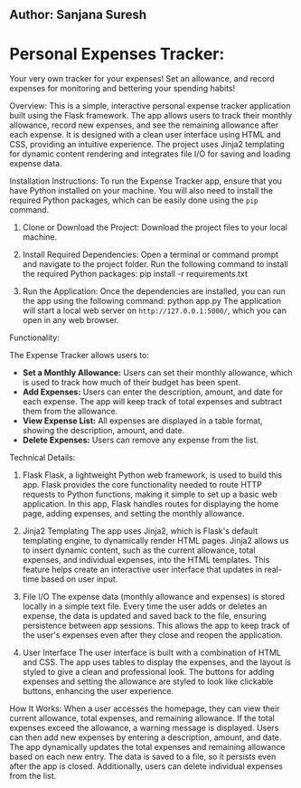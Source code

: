 ## Author: Sanjana Suresh

# Personal Expenses Tracker: 
Your very own tracker for your expenses! Set an allowance, and record expenses for monitoring and bettering your spending habits!

Overview: 
This is a simple, interactive personal expense tracker application built using the Flask framework. The app allows users to track their monthly allowance, record new expenses, and see the remaining allowance after each expense. It is designed with a clean user interface using HTML and CSS, providing an intuitive experience. The project uses Jinja2 templating for dynamic content rendering and integrates file I/O for saving and loading expense data.

Installation Instructions: 
To run the Expense Tracker app, ensure that you have Python installed on your machine. You will also need to install the required Python packages, which can be easily done using the `pip` command.

1. Clone or Download the Project:
   Download the project files to your local machine.

2. Install Required Dependencies:
   Open a terminal or command prompt and navigate to the project folder. Run the following command to install the required Python packages:
   pip install -r requirements.txt

3. Run the Application:
   Once the dependencies are installed, you can run the app using the following command:
   python app.py
The application will start a local web server on `http://127.0.0.1:5000/`, which you can open in any web browser.

Functionality: 

The Expense Tracker allows users to:

- **Set a Monthly Allowance:** Users can set their monthly allowance, which is used to track how much of their budget has been spent.
- **Add Expenses:** Users can enter the description, amount, and date for each expense. The app will keep track of total expenses and subtract them from the allowance.
- **View Expense List:** All expenses are displayed in a table format, showing the description, amount, and date.
- **Delete Expenses:** Users can remove any expense from the list.

Technical Details: 

1. Flask
Flask, a lightweight Python web framework, is used to build this app. Flask provides the core functionality needed to route HTTP requests to Python functions, making it simple to set up a basic web application. In this app, Flask handles routes for displaying the home page, adding expenses, and setting the monthly allowance.

2. Jinja2 Templating
The app uses Jinja2, which is Flask's default templating engine, to dynamically render HTML pages. Jinja2 allows us to insert dynamic content, such as the current allowance, total expenses, and individual expenses, into the HTML templates. This feature helps create an interactive user interface that updates in real-time based on user input.

3. File I/O
The expense data (monthly allowance and expenses) is stored locally in a simple text file. Every time the user adds or deletes an expense, the data is updated and saved back to the file, ensuring persistence between app sessions. This allows the app to keep track of the user's expenses even after they close and reopen the application.

4. User Interface
The user interface is built with a combination of HTML and CSS. The app uses tables to display the expenses, and the layout is styled to give a clean and professional look. The buttons for adding expenses and setting the allowance are styled to look like clickable buttons, enhancing the user experience.

How It Works: 
When a user accesses the homepage, they can view their current allowance, total expenses, and remaining allowance. If the total expenses exceed the allowance, a warning message is displayed. Users can then add new expenses by entering a description, amount, and date. The app dynamically updates the total expenses and remaining allowance based on each new entry. The data is saved to a file, so it persists even after the app is closed. Additionally, users can delete individual expenses from the list.
